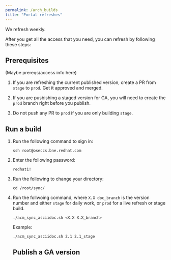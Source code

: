 ```yaml
---
permalink: /arch_builds
title: "Portal refreshes"
---
```


We refresh weekly.

After you get all the access that you need, you can refresh by following these steps:  

## Prerequisites

(Maybe prereqs/access info here)

1. If you are refreshing the current published version, create a PR from `stage` to `prod`. Get it approved and merged.

2. If you are pusbishing a staged version for GA, you will need to create the `prod` branch right before you publish.

3. Do not push any PR to `prod` if you are only building `stage`.

## Run a build

1. Run the following command to sign in:

   ```
   ssh root@oseccs.bne.redhat.com
   ```

2. Enter the following password: 

   ```
   redhat1!
   ```

3. Run the following to change your directory: 

   ```
   cd /root/sync/
   ```

4. Run the follwoing command, where `X.X doc_branch` is the version number and either `stage` for daily work, or `prod` for a live refresh or stage build.

   ```
   ./acm_sync_asciidoc.sh <X.X X.X_branch>
   ```
   Example:

   ```
   ./acm_sync_asciidoc.sh 2.1 2.1_stage 
   ```
   
   ## Publish a GA version
   
   
